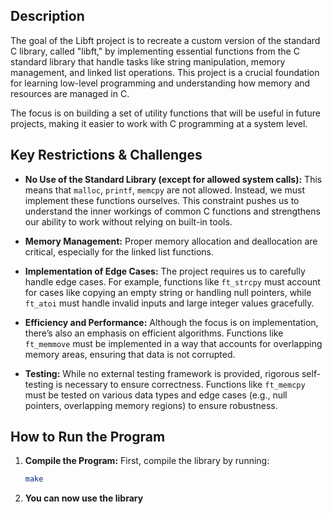 ## Description

The goal of the Libft project is to recreate a custom version of the standard C library, called "libft," by implementing essential functions from the C standard library that handle tasks like string manipulation, memory management, and linked list operations. This project is a crucial foundation for learning low-level programming and understanding how memory and resources are managed in C.

The focus is on building a set of utility functions that will be useful in future projects, making it easier to work with C programming at a system level.

## Key Restrictions & Challenges

- **No Use of the Standard Library (except for allowed system calls):** This means that `malloc`, `printf`, `memcpy` are not allowed. Instead, we must implement these functions ourselves. This constraint pushes us to understand the inner workings of common C functions and strengthens our ability to work without relying on built-in tools.
  
- **Memory Management:** Proper memory allocation and deallocation are critical, especially for the linked list functions.
  
- **Implementation of Edge Cases:** The project requires us to carefully handle edge cases. For example, functions like `ft_strcpy` must account for cases like copying an empty string or handling null pointers, while `ft_atoi` must handle invalid inputs and large integer values gracefully.
  
- **Efficiency and Performance:** Although the focus is on implementation, there’s also an emphasis on efficient algorithms. Functions like `ft_memmove` must be implemented in a way that accounts for overlapping memory areas, ensuring that data is not corrupted.
  
- **Testing:** While no external testing framework is provided, rigorous self-testing is necessary to ensure correctness. Functions like `ft_memcpy` must be tested on various data types and edge cases (e.g., null pointers, overlapping memory regions) to ensure robustness.

## How to Run the Program

1. **Compile the Program:**
   First, compile the library by running:

   ```bash
   make
2. **You can now use the library**
